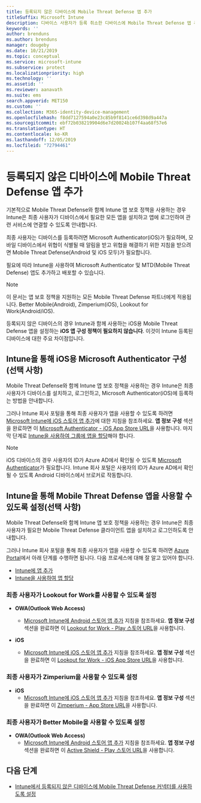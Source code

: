 ```yaml
---
title: 등록되지 않은 디바이스에 Mobile Threat Defense 앱 추가
titleSuffix: Microsoft Intune
description: 디바이스 사용자가 등록 취소한 디바이스에 Mobile Threat Defense 앱 추가
keywords: ''
author: brenduns
ms.author: brenduns
manager: dougeby
ms.date: 10/21/2019
ms.topic: conceptual
ms.service: microsoft-intune
ms.subservice: protect
ms.localizationpriority: high
ms.technology: ''
ms.assetid: ''
ms.reviewer: aanavath
ms.suite: ems
search.appverid: MET150
ms.custom: ''
ms.collection: M365-identity-device-management
ms.openlocfilehash: f8dd7127594a0e23c85b9f8141ce6d398d9a447a
ms.sourcegitcommit: ebf72b038219904d6e7d20024b107f4aa68f57e6
ms.translationtype: HT
ms.contentlocale: ko-KR
ms.lasthandoff: 12/05/2019
ms.locfileid: "72794461"
---
```

# <a name="add-mobile-threat-defense-apps-to-unenrolled-devices"></a>등록되지 않은 디바이스에 Mobile Threat Defense 앱 추가

기본적으로 Mobile Threat Defense와 함께 Intune 앱 보호 정책을 사용하는 경우 Intune은 최종 사용자가 디바이스에서 필요한 모든 앱을 설치하고 앱에 로그인하여 관련 서비스에 연결할 수 있도록 안내합니다.

최종 사용자는 디바이스를 등록하려면 Microsoft Authenticator(iOS)가 필요하며, 모바일 디바이스에서 위협이 식별될 때 알림을 받고 위협을 해결하기 위한 지침을 받으려면 Mobile Threat Defense(Android 및 iOS 모두)가 필요합니다.

필요에 따라 Intune을 사용하여 Microsoft Authenticator 및 MTD(Mobile Threat Defense) 앱도 추가하고 배포할 수 있습니다.

> [!NOTE] 
> 이 문서는 앱 보호 정책을 지원하는 모든 Mobile Threat Defense 파트너에게 적용됩니다. Better Mobile(Android), Zimperium(iOS), Lookout for Work(Android/iOS).
> 
> 등록되지 않은 디바이스의 경우 Intune과 함께 사용하는 iOS용 Mobile Threat Defense 앱을 설정하는 **iOS 앱 구성 정책이 필요하지 않습니다**. 이것이 Intune 등록된 디바이스에 대한 주요 차이점입니다. 

## <a name="configure-microsoft-authenticator-for-ios-via-intune-optional"></a>Intune을 통해 iOS용 Microsoft Authenticator 구성(선택 사항)
Mobile Threat Defense와 함께 Intune 앱 보호 정책을 사용하는 경우 Intune은 최종 사용자가 디바이스를 설치하고, 로그인하고, Microsoft Authenticator(iOS)에 등록하는 방법을 안내합니다.

그러나 Intune 회사 포털을 통해 최종 사용자가 앱을 사용할 수 있도록 하려면 [Microsoft Intune에 iOS 스토어 앱 추가](../apps/store-apps-ios.md)에 대한 지침을 참조하세요. **앱 정보 구성** 섹션을 완료하면 이 [Microsoft Authenticator - iOS App Store URL](https://itunes.apple.com/us/app/microsoft-authenticator/id983156458?mt=8)을 사용합니다. 마지막 단계로 [Intune을 사용하여 그룹에 앱을 할당](../apps/apps-deploy.md)해야 합니다.

> [!NOTE] 
> iOS 디바이스의 경우 사용자의 ID가 Azure AD에서 확인될 수 있도록 [Microsoft Authenticator](https://docs.microsoft.com/azure/multi-factor-authentication/end-user/microsoft-authenticator-app-how-to)가 필요합니다. Intune 회사 포털은 사용자의 ID가 Azure AD에서 확인될 수 있도록 Android 디바이스에서 브로커로 작동합니다.

## <a name="making-mobile-threat-defense-apps-available-via-intune-optional"></a>Intune을 통해 Mobile Threat Defense 앱을 사용할 수 있도록 설정(선택 사항)
Mobile Threat Defense와 함께 Intune 앱 보호 정책을 사용하는 경우 Intune은 최종 사용자가 필요한 Mobile Threat Defense 클라이언트 앱을 설치하고 로그인하도록 안내합니다. 

그러나 Intune 회사 포털을 통해 최종 사용자가 앱을 사용할 수 있도록 하려면 [Azure Portal](https://portal.azure.com/)에서 아래 단계를 수행하면 됩니다. 다음 프로세스에 대해 잘 알고 있어야 합니다.

- [Intune에 앱 추가](../apps/apps-add.md)
- [Intune을 사용하여 앱 할당](../apps/apps-deploy.md)

### <a name="making-lookout-for-work-available-to-end-users"></a>최종 사용자가 Lookout for Work를 사용할 수 있도록 설정
- **OWA(Outlook Web Access)**  
  - [Microsoft Intune에 Android 스토어 앱 추가](../apps/store-apps-android.md) 지침을 참조하세요. **앱 정보 구성** 섹션을 완료하면 이 [Lookout for Work - Play 스토어 URL](https://play.google.com/store/apps/details?id=com.lookout.enterprise)을 사용합니다.

- **iOS**
  - [Microsoft Intune에 iOS 스토어 앱 추가](../apps/store-apps-ios.md) 지침을 참조하세요. **앱 정보 구성** 섹션을 완료하면 이 [Lookout for Work - iOS App Store URL](https://itunes.apple.com/us/app/lookout-for-work/id997193468?mt=8)을 사용합니다.

<!-- ### Making Symantec Endpoint Protection Mobile available to end users
- **Android**
  - See the instructions for [adding Android store apps to Microsoft Intune](../apps/store-apps-android.md). When completing the **Configure app information** section, use this [SEP Mobile app store URL](https://play.google.com/store/apps/details?id=com.skycure.skycure). For **Minimum operating system**, select **Android 4.0 (Ice Cream Sandwich)**.

- **iOS**
  - See the instructions for [adding iOS store apps to Microsoft Intune](../apps/store-apps-ios.md). Use this [SEP Mobile - App Store URL](https://itunes.apple.com/us/app/skycure/id695620821?mt=8) when completing the **Configure app information** section.

### Making Check Point SandBlast Mobile available to end users
- **Android**  
  - See the instructions for [adding Android store apps to Microsoft Intune](../apps/store-apps-android.md). Use this [Check Point SandBlast Mobile - Play Store URL](https://play.google.com/store/apps/details?id=com.lacoon.security.fox) when completing the **Configure app information** section. 

- **iOS**
  - See the instructions for [adding iOS store apps to Microsoft Intune](../apps/store-apps-ios.md). Use this [Check Point SandBlast Mobile - App Store URL](https://apps.apple.com/us/app/sandblast-mobile-protect/id1006390797) when completing the **Configure app information** section. -->

### <a name="making-zimperium-available-to-end-users"></a>최종 사용자가 Zimperium을 사용할 수 있도록 설정
<!-- - **Android**
  - See the instructions for [adding Android store apps to Microsoft Intune](../apps/store-apps-android.md). Use this [Zimperium - Play Store URL](https://play.google.com/store/apps/details?id=com.zimperium.zips&hl=en) when completing the **Configure app information** section. -->
- **iOS**
  - [Microsoft Intune에 iOS 스토어 앱 추가](../apps/store-apps-ios.md) 지침을 참조하세요. **앱 정보 구성** 섹션을 완료하면 이 [Zimperium - App Store URL](https://itunes.apple.com/us/app/zimperium-zips/id1030924459?mt=8)을 사용합니다.
 
<!-- ### Making Pradeo available to end users
- **Android**
  - See the instructions for [adding Android store apps to Microsoft Intune](../apps/store-apps-android.md). Use this [Pradeo - Play Store URL](https://play.google.com/store/apps/details?id=net.pradeo.service&hl=en_US) when completing the **Configure app information** section.

- **iOS**
  - See the instructions for [adding iOS store apps to Microsoft Intune](../apps/store-apps-ios.md). Use this [Pradeo - App Store URL](https://itunes.apple.com/us/app/pradeo-agent/id547979360?mt=8) when completing the **Configure app information** section. -->

### <a name="making-better-mobile-available-to-end-users"></a>최종 사용자가 Better Mobile을 사용할 수 있도록 설정 
- **OWA(Outlook Web Access)**
  - [Microsoft Intune에 Android 스토어 앱 추가](../apps/store-apps-android.md) 지침을 참조하세요. **앱 정보 구성** 섹션을 완료하면 이 [Active Shield - Play 스토어 URL](https://play.google.com/store/apps/details?id=com.better.active.shield.enterprise)을 사용합니다.
<!-- - **iOS**
  - See the instructions for [adding iOS store apps to Microsoft Intune](../apps/store-apps-ios.md). Use this [ActiveShield - App Store URL](https://itunes.apple.com/us/app/activeshield/id980234260?mt=8&uo=4) when completing the **Configure app information** section. -->

<!-- ### Making Sophos available to end users
- **Android**
  - See the instructions for [adding Android store apps to Microsoft Intune](../apps/store-apps-android.md). Use this [Sophos - Play Store URL](https://play.google.com/store/apps/details?id=com.sophos.smsec) when completing the **Configure app information** section.

- **iOS**
  - See the instructions for [adding iOS store apps to Microsoft Intune](../apps/store-apps-ios.md). Use this [ActiveShield - App Store URL](https://itunes.apple.com/us/app/sophos-mobile-security/id1086924662?mt=8) when completing the **Configure app information** section.

### Making Wandera available to end users
- **Android**
  - See the instructions for [adding Android store apps to Microsoft Intune](../apps/store-apps-android.md). Use this [Wandera Mobile - Play Store URL](https://play.google.com/store/apps/details?id=com.wandera.android) when completing the **Configure app information** section. For **Minimum operating system**, select **Android 5.0**.

- **iOS**
  - See the instructions for [adding iOS store apps to Microsoft Intune](../apps/store-apps-ios.md). Use this [Wandera Mobile - - App Store URL](https://itunes.apple.com/app/wandera/id605469330) when completing the **Configure app information** section. -->

## <a name="next-steps"></a>다음 단계  

- [Intune에서 등록되지 않은 디바이스에 Mobile Threat Defense 커넥터를 사용하도록 설정](~/protect/mtd-enable-unenrolled-devices.md)

